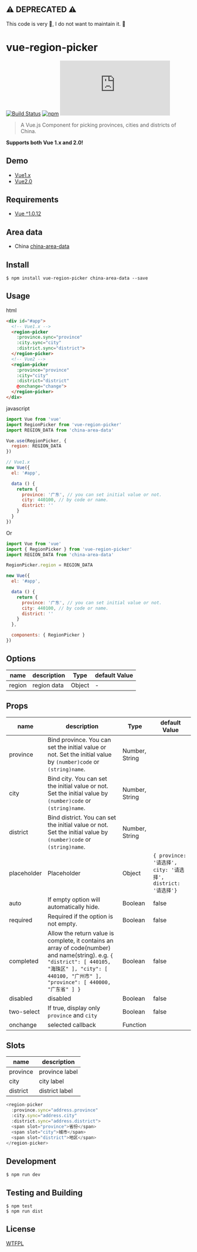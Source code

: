 ## ⚠️ **DEPRECATED** ⚠️

This code is very 💩, I do not want to maintain it. 👋

# vue-region-picker
[![Build Status](https://travis-ci.org/QingWei-Li/vue-region-picker.svg)](https://travis-ci.org/QingWei-Li/vue-region-picker)
[![npm](https://img.shields.io/npm/v/vue-region-picker.svg?maxAge=3600)](https://www.npmjs.com/package/vue-region-picker)
![](https://badge-size.herokuapp.com/qingwei-li/vue-region-picker/master/dist/app.js)



> A Vue.js Component for picking provinces, cities and districts of China.

**Supports both Vue 1.x and 2.0!**

## Demo
- [Vue1.x](http://qingwei-li.github.io/vue-region-picker)
- [Vue2.0](http://qingwei-li.github.io/vue-region-picker/vue2)

## Requirements
- [Vue ^1.0.12](https://github.com/vuejs/vue)

## Area data
- China [china-area-data](https://github.com/airyland/china-area-data)

## Install
```shell
$ npm install vue-region-picker china-area-data --save
```

## Usage

html

```html
<div id="#app">
  <!-- Vue1.x -->
  <region-picker
    :province.sync="province"
    :city.sync="city"
    :district.sync="district">
  </region-picker>
  <!-- Vue2 -->
  <region-picker
    :province="province"
    :city="city"
    :district="district"
    @onchange="change">
  </region-picker>
</div>
```

javascript

```javascript
import Vue from 'vue'
import RegionPicker from 'vue-region-picker'
import REGION_DATA from 'china-area-data'

Vue.use(RegionPicker, {
  region: REGION_DATA
})

// Vue1.x
new Vue({
  el: '#app',

  data () {
    return {
      province: '广东', // you can set initial value or not.
      city: 440100, // by code or name.
      district: ''
    }
  }
})
```

Or

```javascript
import Vue from 'vue'
import { RegionPicker } from 'vue-region-picker'
import REGION_DATA from 'china-area-data'

RegionPicker.region = REGION_DATA

new Vue({
  el: '#app',

  data () {
    return {
      province: '广东', // you can set initial value or not.
      city: 440100, // by code or name.
      district: ''
    }
  },

  components: { RegionPicker }
})
```

## Options
| name               | description                                              | Type                | default Value |
|--------------------|----------------------------------------------------------|-------------------|-------------|
| region | region data | Object | - |

## Props
| name               | description                                              | Type                | default Value |
|--------------------|----------------------------------------------------------|-------------------|-------------|
| province              | Bind province. You can set the initial value or not. Set the initial value by `(number)code` or `(string)name`.      | Number, String |  |
| city              | Bind city. You can set the initial value or not. Set the initial value by `(number)code` or `(string)name`.     | Number, String |  |
| district              | Bind district. You can set the initial value or not. Set the initial value by `(number)code` or `(string)name`. | Number, String |  |
| placeholder              | Placeholder  | Object | `{ province: '请选择', city: '请选择', district: '请选择'}`  |
| auto              | If empty option will automatically hide.  | Boolean | false  |
| required              | Required if the option is not empty.  | Boolean | false  |
| completed              | Allow the return value is complete, it contains an array of code(number) and name(string). e.g. `{ "district": [ 440105, "海珠区" ], "city": [ 440100, "广州市" ], "province": [ 440000, "广东省" ] }` | Boolean | false  |
| disabled              | disabled  | Boolean | false  |
| two-select              | If true, display only `province` and `city`  | Boolean | false  |
| onchange | selected callback | Function | |

## Slots
| name               | description  |
|--------------------|--------------|
| province              |  province label |
| city              |  city label |
| district              |  district label |

```javascript
<region-picker
  :province.sync="address.province"
  :city.sync="address.city"
  :district.sync="address.district">
  <span slot="province">省份</span>
  <span slot="city">城市</span>
  <span slot="district">地区</span>
</region-picker>
```

## Development
```shell
$ npm run dev
```

## Testing and Building

```shell
$ npm test
$ npm run dist
```

## License
[WTFPL](https://github.com/QingWei-Li/vue-region-picker/blob/master/LICENSE)
